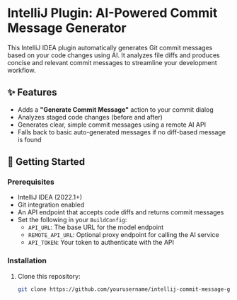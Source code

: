 # IntelliJ Plugin: AI-Powered Commit Message Generator

This IntelliJ IDEA plugin automatically generates Git commit messages based on your code changes using AI. It analyzes file diffs and produces concise and relevant commit messages to streamline your development workflow.

## ✨ Features

- Adds a **"Generate Commit Message"** action to your commit dialog
- Analyzes staged code changes (before and after)
- Generates clear, simple commit messages using a remote AI API
- Falls back to basic auto-generated messages if no diff-based message is found

## 🚀 Getting Started

### Prerequisites

- IntelliJ IDEA (2022.1+)
- Git integration enabled
- An API endpoint that accepts code diffs and returns commit messages
- Set the following in your `BuildConfig`:
  - `API_URL`: The base URL for the model endpoint
  - `REMOTE_API_URL`: Optional proxy endpoint for calling the AI service
  - `API_TOKEN`: Your token to authenticate with the API

### Installation

1. Clone this repository:
   ```bash
   git clone https://github.com/yourusername/intellij-commit-message-generator.git
